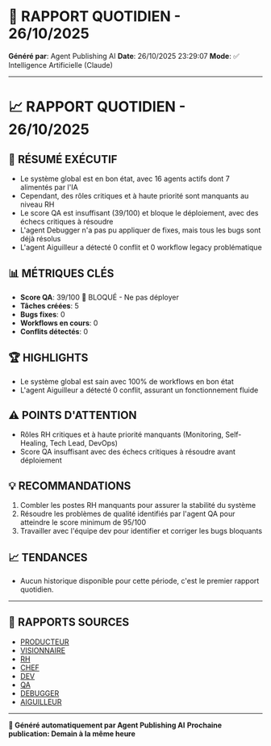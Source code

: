 # 📰 RAPPORT QUOTIDIEN - 26/10/2025

**Généré par**: Agent Publishing AI
**Date**: 26/10/2025 23:29:07
**Mode**: ✅ Intelligence Artificielle (Claude)

---

# 📈 RAPPORT QUOTIDIEN - 26/10/2025

## 🎯 RÉSUMÉ EXÉCUTIF

- Le système global est en bon état, avec 16 agents actifs dont 7 alimentés par l'IA
- Cependant, des rôles critiques et à haute priorité sont manquants au niveau RH
- Le score QA est insuffisant (39/100) et bloque le déploiement, avec des échecs critiques à résoudre
- L'agent Debugger n'a pas pu appliquer de fixes, mais tous les bugs sont déjà résolus
- L'agent Aiguilleur a détecté 0 conflit et 0 workflow legacy problématique

## 📊 MÉTRIQUES CLÉS

- **Score QA**: 39/100 🔴 BLOQUÉ - Ne pas déployer
- **Tâches créées**: 5
- **Bugs fixes**: 0
- **Workflows en cours**: 0
- **Conflits détectés**: 0

## 🏆 HIGHLIGHTS

- Le système global est sain avec 100% de workflows en bon état
- L'agent Aiguilleur a détecté 0 conflit, assurant un fonctionnement fluide

## ⚠️ POINTS D'ATTENTION

- Rôles RH critiques et à haute priorité manquants (Monitoring, Self-Healing, Tech Lead, DevOps)
- Score QA insuffisant avec des échecs critiques à résoudre avant déploiement

## 💡 RECOMMANDATIONS

1. Combler les postes RH manquants pour assurer la stabilité du système
2. Résoudre les problèmes de qualité identifiés par l'agent QA pour atteindre le score minimum de 95/100
3. Travailler avec l'équipe dev pour identifier et corriger les bugs bloquants

## 📈 TENDANCES

- Aucun historique disponible pour cette période, c'est le premier rapport quotidien.

---

## 📎 RAPPORTS SOURCES

- [PRODUCTEUR](RAPPORT-AGENT-PRODUCTEUR-AI.md)
- [VISIONNAIRE](RAPPORT-AGENT-VISIONNAIRE-AI.md)
- [RH](RAPPORT-AGENT-RH-AI.md)
- [CHEF](RAPPORT-AGENT-CHEF-AI.md)
- [DEV](RAPPORT-AGENT-DEV.md)
- [QA](RAPPORT-AGENT-QA.md)
- [DEBUGGER](RAPPORT-AGENT-DEBUGGER.md)
- [AIGUILLEUR](RAPPORT-AGENT-AIGUILLEUR-AI.md)

---

**🤖 Généré automatiquement par Agent Publishing AI**
**Prochaine publication: Demain à la même heure**
